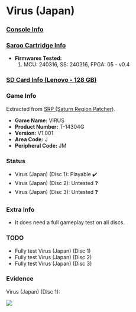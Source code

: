 # Virus (Japan)

### [Console Info](../../../../../Info/Consoles/VA13/README.md)

### [Saroo Cartridge Info](../../../../../Info/Cartridges/RetroGameParadiseStore/1.32F/README.md)

- <b>Firmwares Tested:</b>
  1. MCU: 240316, SS: 240316, FPGA: 05 - v0.4

### [SD Card Info (Lenovo - 128 GB)](../../../../../Info/SdCards/Lenovo/128GB/fat32/README.md)

### Game Info

Extracted from [SRP (Saturn Region Patcher)](https://segaxtreme.net/resources/saturn-region-patcher.81/download).

- <b>Game Name:</b> VIRUS
- <b>Product Number:</b> T-14304G
- <b>Version:</b> V1.001
- <b>Area Code:</b> J
- <b>Peripheral Code:</b> JM

### Status

- Virus (Japan) (Disc 1): Playable :heavy_check_mark:
- Virus (Japan) (Disc 2): Untested :question:
- Virus (Japan) (Disc 3): Untested :question:

### Extra Info

- It does need a full gameplay test on all discs.

### TODO

- Fully test Virus (Japan) (Disc 1)
- Fully test Virus (Japan) (Disc 2)
- Fully test Virus (Japan) (Disc 3)

### Evidence

Virus (Japan) (Disc 1):

[![](https://img.youtube.com/vi/AU8N5nBY2aI/0.jpg)](https://www.youtube.com/watch?v=AU8N5nBY2aI)
